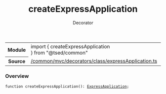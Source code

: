 
<header class="symbol-info-header"><h1 id="createexpressapplication">createExpressApplication</h1><label class="symbol-info-type-label decorator">Decorator</label></header>
<!-- summary -->
<section class="symbol-info"><table class="is-full-width"><tbody><tr><th>Module</th><td><div class="lang-typescript"><span class="token keyword">import</span> { createExpressApplication }&nbsp;<span class="token keyword">from</span>&nbsp;<span class="token string">"@tsed/common"</span></div></td></tr><tr><th>Source</th><td><a href="https://github.com/Romakita/ts-express-decorators/blob/v4.7.0/src//common/mvc/decorators/class/expressApplication.ts#L0-L0">/common/mvc/decorators/class/expressApplication.ts</a></td></tr></tbody></table></section>
<!-- overview -->


### Overview


<pre><code class="typescript-lang ">function <span class="token function">createExpressApplication</span><span class="token punctuation">(</span><span class="token punctuation">)</span><span class="token punctuation">:</span> <a href="#api/common/mvc/expressapplication"><span class="token">ExpressApplication</span></a><span class="token punctuation">;</span></code></pre>


<!-- Parameters -->

<!-- Description -->

<!-- Members -->

